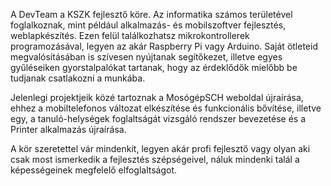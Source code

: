 A DevTeam a KSZK fejlesztő köre. Az informatika számos területével foglalkoznak, mint például alkalmazás- és mobilszoftver fejlesztés, weblapkészítés. Ezen felül találkozhatsz mikrokontrollerek programozásával, legyen az akár Raspberry Pi vagy Arduino. Saját ötleteid megvalósításában is szívesen nyújtanak segítőkezet, illetve egyes gyűléseiken gyorstalpalókat tartanak, hogy az érdeklődők mielőbb be tudjanak csatlakozni a munkába.

Jelenlegi projektjeik közé tartoznak a MosógépSCH weboldal újraírása, ehhez a mobiltelefonos változat elkészítése és funkcionális bővítése, illetve egy, a tanuló-helységek foglaltságát vizsgáló rendszer bevezetése és a Printer alkalmazás újraírása.

A kör szeretettel vár mindenkit, legyen akár profi fejlesztő vagy olyan aki csak most ismerkedik a fejlesztés szépségeivel, náluk mindenki talál a képességeinek megfelelő elfoglaltságot.
